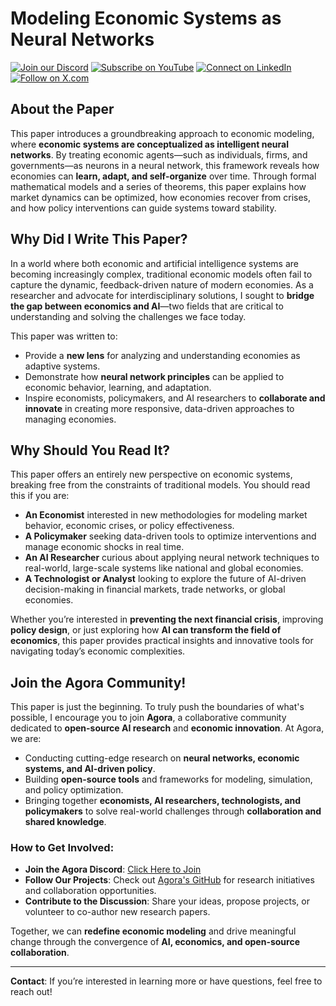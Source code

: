 
# Modeling Economic Systems as Neural Networks

[![Join our Discord](https://img.shields.io/badge/Discord-Join%20our%20server-5865F2?style=for-the-badge&logo=discord&logoColor=white)](https://discord.gg/agora-999382051935506503) [![Subscribe on YouTube](https://img.shields.io/badge/YouTube-Subscribe-red?style=for-the-badge&logo=youtube&logoColor=white)](https://www.youtube.com/@kyegomez3242) [![Connect on LinkedIn](https://img.shields.io/badge/LinkedIn-Connect-blue?style=for-the-badge&logo=linkedin&logoColor=white)](https://www.linkedin.com/in/kye-g-38759a207/) [![Follow on X.com](https://img.shields.io/badge/X.com-Follow-1DA1F2?style=for-the-badge&logo=x&logoColor=white)](https://x.com/kyegomezb)


## **About the Paper**

This paper introduces a groundbreaking approach to economic modeling, where **economic systems are conceptualized as intelligent neural networks**. By treating economic agents—such as individuals, firms, and governments—as neurons in a neural network, this framework reveals how economies can **learn, adapt, and self-organize** over time. Through formal mathematical models and a series of theorems, this paper explains how market dynamics can be optimized, how economies recover from crises, and how policy interventions can guide systems toward stability.

## **Why Did I Write This Paper?**

In a world where both economic and artificial intelligence systems are becoming increasingly complex, traditional economic models often fail to capture the dynamic, feedback-driven nature of modern economies. As a researcher and advocate for interdisciplinary solutions, I sought to **bridge the gap between economics and AI**—two fields that are critical to understanding and solving the challenges we face today. 

This paper was written to:

- Provide a **new lens** for analyzing and understanding economies as adaptive systems.
- Demonstrate how **neural network principles** can be applied to economic behavior, learning, and adaptation.
- Inspire economists, policymakers, and AI researchers to **collaborate and innovate** in creating more responsive, data-driven approaches to managing economies.

## **Why Should You Read It?**

This paper offers an entirely new perspective on economic systems, breaking free from the constraints of traditional models. You should read this if you are:

- **An Economist** interested in new methodologies for modeling market behavior, economic crises, or policy effectiveness.
- **A Policymaker** seeking data-driven tools to optimize interventions and manage economic shocks in real time.
- **An AI Researcher** curious about applying neural network techniques to real-world, large-scale systems like national and global economies.
- **A Technologist or Analyst** looking to explore the future of AI-driven decision-making in financial markets, trade networks, or global economies.

Whether you’re interested in **preventing the next financial crisis**, improving **policy design**, or just exploring how **AI can transform the field of economics**, this paper provides practical insights and innovative tools for navigating today’s economic complexities.

## **Join the Agora Community!**

This paper is just the beginning. To truly push the boundaries of what's possible, I encourage you to join **Agora**, a collaborative community dedicated to **open-source AI research** and **economic innovation**. At Agora, we are:

- Conducting cutting-edge research on **neural networks, economic systems, and AI-driven policy**.
- Building **open-source tools** and frameworks for modeling, simulation, and policy optimization.
- Bringing together **economists, AI researchers, technologists, and policymakers** to solve real-world challenges through **collaboration and shared knowledge**.

### How to Get Involved:

- **Join the Agora Discord**: [Click Here to Join](https://discord.com/servers/agora-999382051935506503)
- **Follow Our Projects**: Check out [Agora's GitHub](https://github.com/agora-labs) for research initiatives and collaboration opportunities.
- **Contribute to the Discussion**: Share your ideas, propose projects, or volunteer to co-author new research papers.

Together, we can **redefine economic modeling** and drive meaningful change through the convergence of **AI, economics, and open-source collaboration**.

---

**Contact**: If you’re interested in learning more or have questions, feel free to reach out! 

